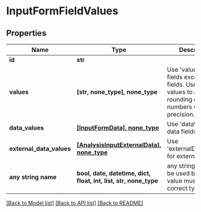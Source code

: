 # InputFormFieldValues


## Properties
Name | Type | Description | Notes
------------ | ------------- | ------------- | -------------
**id** | **str** |  | 
**values** | **[str, none_type], none_type** | Use &#39;values&#39; for all fields except data fields. Use string values to avoid rounding of numbers with a high precision. | [optional] 
**data_values** | [**[InputFormData], none_type**](InputFormData.md) | Use &#39;dataValues&#39; for data fields. | [optional] 
**external_data_values** | [**[AnalysisInputExternalData], none_type**](AnalysisInputExternalData.md) | Use &#39;externalDataValues&#39; for external data | [optional] 
**any string name** | **bool, date, datetime, dict, float, int, list, str, none_type** | any string name can be used but the value must be the correct type | [optional]

[[Back to Model list]](../README.md#documentation-for-models) [[Back to API list]](../README.md#documentation-for-api-endpoints) [[Back to README]](../README.md)


